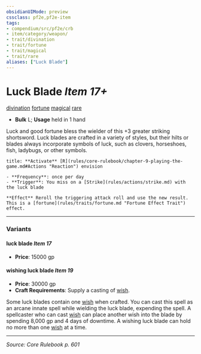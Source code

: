 ```yaml
---
obsidianUIMode: preview
cssclass: pf2e,pf2e-item
tags:
- compendium/src/pf2e/crb
- item/category/weapon/
- trait/divination
- trait/fortune
- trait/magical
- trait/rare
aliases: ["Luck Blade"]
---
```

# Luck Blade *Item 17+*  
[divination](rules/traits/divination.md "Divination School Trait")  [fortune](rules/traits/fortune.md "Fortune Effect Trait")  [magical](rules/traits/magical.md "Magical Item Trait")  [rare](rules/traits/rare.md "Rare Rarity Trait")  

- **Bulk** L; **Usage** held in 1 hand

Luck and good fortune bless the wielder of this +3 greater striking shortsword. Luck blades are crafted in a variety of styles, but their hilts or blades always incorporate symbols of luck, such as clovers, horseshoes, fish, ladybugs, or other symbols.

```ad-embed-ability
title: **Activate** [R](rules/core-rulebook/chapter-9-playing-the-game.md#Actions "Reaction") envision

- **Frequency**: once per day
- **Trigger**: You miss on a [Strike](rules/actions/strike.md) with the luck blade

**Effect** Reroll the triggering attack roll and use the new result. This is a [fortune](rules/traits/fortune.md "Fortune Effect Trait") effect.
```

---
### Variants

#### luck blade *Item 17*

- **Price**: 15000 gp

#### wishing luck blade *Item 19*

- **Price**: 30000 gp
- **Craft Requirements**: Supply a casting of [wish](compendium/spells/wish.md).

Some luck blades contain one [wish](compendium/spells/wish.md) when crafted. You can cast this spell as an arcane innate spell while wielding the luck blade, expending the spell. A spellcaster who can cast [wish](compendium/spells/wish.md) can place another wish into the blade by spending 8,000 gp and 4 days of downtime. A wishing luck blade can hold no more than one [wish](compendium/spells/wish.md) at a time.

---
*Source: Core Rulebook p. 601*
